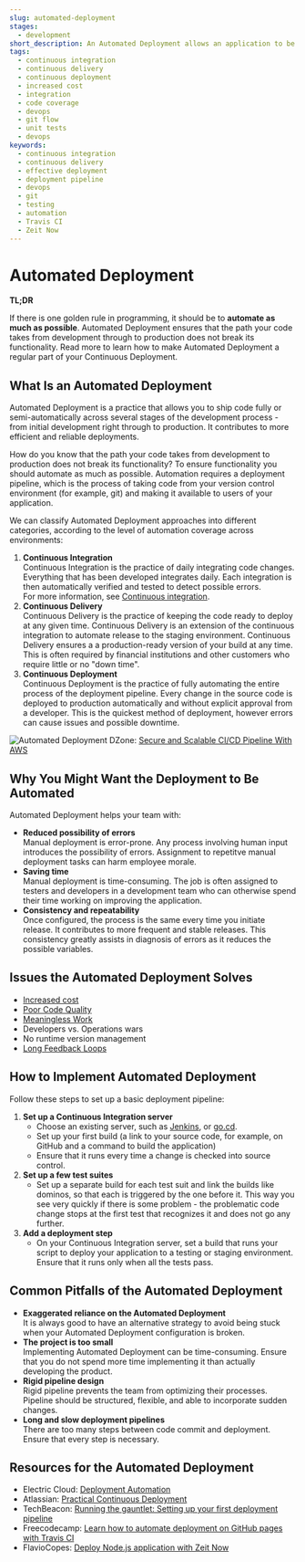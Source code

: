 ```yaml
---
slug: automated-deployment
stages:
  - development
short_description: An Automated Deployment allows an application to be deployed across various stages of the development process. It minimizes the need for manual intervention.
tags:
  - continuous integration
  - continuous delivery
  - continuous deployment
  - increased cost
  - integration
  - code coverage
  - devops
  - git flow
  - unit tests
  - devops
keywords:
  - continuous integration
  - continuous delivery
  - effective deployment
  - deployment pipeline
  - devops
  - git
  - testing
  - automation
  - Travis CI
  - Zeit Now
---
```


# Automated Deployment

**TL;DR**

If there is one golden rule in programming, it should be to **automate as much as possible**. Automated Deployment ensures that the path your code takes from development through to production does not break its functionality. Read more to learn how to make Automated Deployment a regular part of your Continuous Deployment.  

## What Is an Automated Deployment

Automated Deployment is a practice that allows you to ship code fully or semi-automatically across several stages of the development process - from initial development right through to production. It contributes to more efficient and reliable deployments.

How do you know that the path your code takes from development to production does not break its functionality? To ensure functionality you should automate as much as possible. Automation requires a deployment pipeline, which is the process of taking code from your version control environment (for example, git) and making it available to users of your application.

We can classify Automated Deployment approaches into different categories, according to the level of automation coverage across environments:

1. **Continuous Integration**  
   Continuous Integration is the practice of daily integrating code changes. Everything that has been developed integrates daily. Each integration is then automatically verified and tested to detect possible errors.  
   For more information, see [Continuous integration](/practices/continuous-integration).
2. **Continuous Delivery**  
   Continuous Delivery is the practice of keeping the code ready to deploy at any given time. Continuous Delivery is an extension of the continuous integration to automate release to the staging environment. Continuous Delivery ensures a a production-ready version of your build at any time. This is often required by financial institutions and other customers who require little or no "down time". 
3. **Continuous Deployment**  
   Continuous Deployment is the practice of fully automating the entire process of the deployment pipeline. Every change in the source code is deployed to production automatically and without explicit approval from a developer. This is the quickest method of deployment, however errors can cause issues and possible downtime.

![Automated Deployment](/files/automated-deployment.png)
DZone: [Secure and Scalable CI/CD Pipeline With AWS](https://dzone.com/articles/secure-and-scalable-cicd-pipeline-with-aws)

## Why You Might Want the Deployment to Be Automated

Automated Deployment helps your team with:

- **Reduced possibility of errors**  
  Manual deployment is error-prone. Any process involving human input introduces the possibility of errors. Assignment to repetitve manual deployment tasks can harm employee morale.
- **Saving time**  
  Manual deployment is time-consuming. The job is often assigned to testers and developers in a development team who can otherwise spend their time working on improving the application.
- **Consistency and repeatability**  
  Once configured, the process is the same every time you initiate release. It contributes to more frequent and stable releases. This consistency greatly assists in diagnosis of errors as it reduces the possible variables.

## Issues the Automated Deployment Solves

- [Increased cost](/problems/increased-cost)
- [Poor Code Quality](/problems/poor-code-quality)
- [Meaningless Work](/problems/meaningless-work)
- Developers vs. Operations wars
- No runtime version management
- [Long Feedback Loops](/problems/long-feedback-loops)

## How to Implement Automated Deployment

Follow these steps to set up a basic deployment pipeline:

1. **Set up a Continuous Integration server**
   - Choose an existing server, such as [Jenkins](https://jenkins.io/), or [go.cd](https://www.gocd.org/).
   - Set up your first build (a link to your source code, for example, on GitHub and a command to build the application)
   - Ensure that it runs every time a change is checked into source control.
2. **Set up a few test suites**
   - Set up a separate build for each test suit and link the builds like dominos, so that each is triggered by the one before it. This way you see very quickly if there is some problem - the problematic code change stops at the first test that recognizes it and does not go any further.
3. **Add a deployment step**
   - On your Continuous Integration server, set a build that runs your script to deploy your application to a testing or staging environment. Ensure that it runs only when all the tests pass.

## Common Pitfalls of the Automated Deployment

- **Exaggerated reliance on the Automated Deployment**  
   It is always good to have an alternative strategy to avoid being stuck when your Automated Deployment configuration is broken.
- **The project is too small**  
   Implementing Automated Deployment can be time-consuming. Ensure that you do not spend more time implementing it than actually developing the product.
- **Rigid pipeline design**  
   Rigid pipeline prevents the team from optimizing their processes. Pipeline should be structured, flexible, and able to incorporate sudden changes.
- **Long and slow deployment pipelines**  
   There are too many steps between code commit and deployment. Ensure that every step is necessary.

## Resources for the Automated Deployment

- Electric Cloud: [Deployment Automation](http://electric-cloud.com/wiki/display/releasemanagement/Deployment+Automation)
- Atlassian: [Practical Continuous Deployment](https://www.atlassian.com/blog/continuous-delivery/practical-continuous-deployment)
- TechBeacon: [Running the gauntlet: Setting up your first deployment pipeline](https://techbeacon.com/app-dev-testing/running-gauntlet-setting-your-first-deployment-pipeline)
- Freecodecamp: [Learn how to automate deployment on GitHub pages with Travis CI](https://www.freecodecamp.org/news/learn-how-to-automate-deployment-on-github-pages-with-travis-ci/)
- FlavioCopes: [Deploy Node.js application with Zeit Now](https://flaviocopes.com/zeit-now/)
